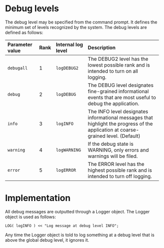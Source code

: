 # Debug levels #

The debug level may be specified from the command prompt. It defines the minimum set of levels recognized by the system. The debug levels are defined as follows:

| **Parameter value** | **Rank** | **Internal log level** | **Description** |
|:--------------------|:---------|:-----------------------|:----------------|
| `debugall` | 1 | `logDEBUG2` | The DEBUG2 level has the lowest possible rank and is intended to turn on all logging. |
| `debug` | 2 | `logDEBUG` |  The DEBUG level designates fine-grained informational events that are most useful to debug the application. |
| `info` | 3 | `logINFO` | The INFO level designates informational messages that highlight the progress of the application at coarse-grained level. (Default) |
| `warning` | 4 | `logWARNING` | If the debug state is WARNING, only errors and warnings will be filed.  |
| `error` | 5 | `logERROR` | The ERROR level has the highest possible rank and is intended to turn off logging. |


# Implementation #
All debug messages are outputted through a Logger object.
The Logger object is used as follows:

```
LOG( logINFO ) << "Log message at debug level INFO";
```

Any time the Logger object is told to log something at a debug level that is above the global debug level, it ignores it.